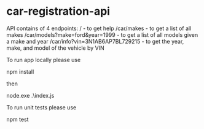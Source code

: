 # car-registration-api

API contains of 4 endpoints:
/ - to get help
/car/makes - to get a list of all makes
/car/models?make=ford&year=1999 - to get a list of all models given a make and year
/car/info?vin=3N1AB6AP7BL729215 - to get the year, make, and model of the vehicle by VIN

To run app locally please use

npm install

then 

node.exe .\index.js

To run unit tests please use

npm test
